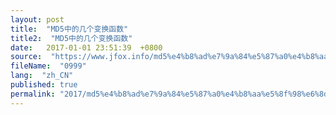 ```yaml
---
layout: post
title:  "MD5中的几个变换函数"
title2:  "MD5中的几个变换函数"
date:   2017-01-01 23:51:39  +0800
source:  "https://www.jfox.info/md5%e4%b8%ad%e7%9a%84%e5%87%a0%e4%b8%aa%e5%8f%98%e6%8d%a2%e5%87%bd%e6%95%b0.html"
fileName:  "0999"
lang:  "zh_CN"
published: true
permalink: "2017/md5%e4%b8%ad%e7%9a%84%e5%87%a0%e4%b8%aa%e5%8f%98%e6%8d%a2%e5%87%bd%e6%95%b0.html"
---
```



